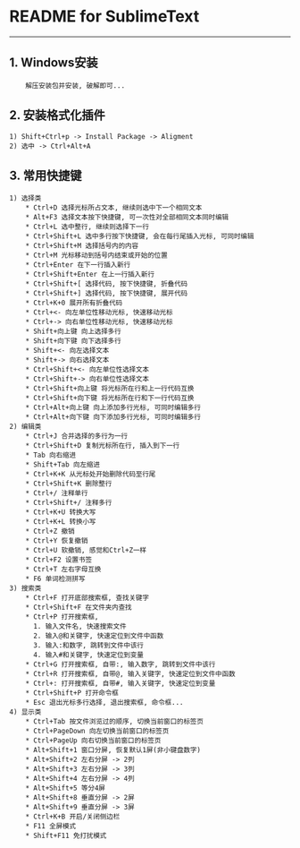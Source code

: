 # **README for SublimeText**
***


## **1. Windows安装**
		解压安装包并安装, 破解即可...


## **2. 安装格式化插件**
    1) Shift+Ctrl+p -> Install Package -> Aligment
    2) 选中 -> Ctrl+Alt+A


## **3. 常用快捷键**
    1) 选择类
        * Ctrl+D 选择光标所占文本, 继续则选中下一个相同文本
        * Alt+F3 选择文本按下快捷键, 可一次性对全部相同文本同时编辑
        * Ctrl+L 选中整行, 继续则选择下一行
        * Ctrl+Shift+L 选中多行按下快捷键, 会在每行尾插入光标, 可同时编辑
        * Ctrl+Shift+M 选择括号内的内容
        * Ctrl+M 光标移动到括号内结束或开始的位置
        * Ctrl+Enter 在下一行插入新行
        * Ctrl+Shift+Enter 在上一行插入新行
        * Ctrl+Shift+[ 选择代码, 按下快捷键, 折叠代码
        * Ctrl+Shift+] 选择代码, 按下快捷键, 展开代码
        * Ctrl+K+0 展开所有折叠代码
        * Ctrl+<- 向左单位性移动光标, 快速移动光标
        * Ctrl+-> 向右单位性移动光标, 快速移动光标
        * Shift+向上键 向上选择多行
        * Shift+向下键 向下选择多行
        * Shift+<- 向左选择文本
        * Shift+-> 向右选择文本
        * Ctrl+Shift+<- 向左单位性选择文本
        * Ctrl+Shift+-> 向右单位性选择文本
        * Ctrl+Shift+向上键 将光标所在行和上一行代码互换
        * Ctrl+Shift+向下键 将光标所在行和下一行代码互换
        * Ctrl+Alt+向上键 向上添加多行光标, 可同时编辑多行
        * Ctrl+Alt+向下键 向下添加多行光标, 可同时编辑多行
    2) 编辑类
        * Ctrl+J 合并选择的多行为一行
        * Ctrl+Shift+D 复制光标所在行, 插入到下一行
        * Tab 向右缩进
        * Shift+Tab 向左缩进
        * Ctrl+K+K 从光标处开始删除代码至行尾
        * Ctrl+Shift+K 删除整行
        * Ctrl+/ 注释单行
        * Ctrl+Shift+/ 注释多行
        * Ctrl+K+U 转换大写
        * Ctrl+K+L 转换小写
        * Ctrl+Z 撤销
        * Ctrl+Y 恢复撤销
        * Ctrl+U 软撤销, 感觉和Ctrl+Z一样
        * Ctrl+F2 设置书签
        * Ctrl+T 左右字母互换
        * F6 单词检测拼写
    3) 搜索类
        * Ctrl+F 打开底部搜索框, 查找关键字
        * Ctrl+Shift+F 在文件夹内查找
        * Ctrl+P 打开搜索框, 
          1. 输入文件名, 快速搜索文件
          2. 输入@和关键字, 快速定位到文件中函数
          3. 输入:和数字, 跳转到文件中该行
          4. 输入#和关键字, 快速定位到变量
        * Ctrl+G 打开搜索框, 自带:, 输入数字, 跳转到文件中该行
        * Ctrl+R 打开搜索框, 自带@, 输入关键字, 快速定位到文件中函数
        * Ctrl+: 打开搜索框, 自带#, 输入关键字, 快速定位到变量
        * Ctrl+Shift+P 打开命令框
        * Esc 退出光标多行选择, 退出搜索框, 命令框...
    4) 显示类
        * Ctrl+Tab 按文件浏览过的顺序, 切换当前窗口的标签页
        * Ctrl+PageDown 向左切换当前窗口的标签页
        * Ctrl+PageUp 向右切换当前窗口的标签页
        * Alt+Shift+1 窗口分屏, 恢复默认1屏(非小键盘数字)
        * Alt+Shift+2 左右分屏 -> 2列
        * Alt+Shift+3 左右分屏 -> 3列
        * Alt+Shift+4 左右分屏 -> 4列
        * Alt+Shift+5 等分4屏
        * Alt+Shift+8 垂直分屏 -> 2屏
        * Alt+Shift+9 垂直分屏 -> 3屏
        * Ctrl+K+B 开启/关闭侧边栏
        * F11 全屏模式
        * Shift+F11 免打扰模式
